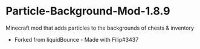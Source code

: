 # Particle-Background-Mod-1.8.9
Minecraft mod that adds particles to the backgrounds of chests &amp; inventory 
- Forked from liquidBounce - Made with Filip#3437
